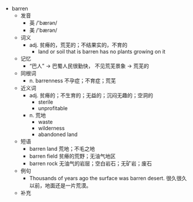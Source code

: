 - barren
  - 发音
    - 英 /'bærən/
    - 美 /'bærən/
  - 词义
    - adj. 贫瘠的，荒芜的；不结果实的，不育的
      - land or soil that is barren has no plants growing on it
  - 记忆
    - “巴人” → 巴蜀人民很勤快， 不见荒芜景象 → 荒芜的
  - 同根词
    - n. barrenness 不孕症；不育症；荒芜
  - 近义词
    - adj. 贫瘠的；不生育的；无益的；沉闷无趣的；空洞的
      - sterile
      - unprofitable
    - n. 荒地
      - waste
      - wilderness
      - abandoned land
  - 短语
    - barren land 荒地；不毛之地
    - barren field 贫瘠的荒野；无油气地区
    - barren rock 无油气的岩层；空白岩石；无矿岩；废石
  - 例句
    - Thousands of years ago the surface was barren desert. 很久很久以前，地面还是一片荒漠。
  - 补充